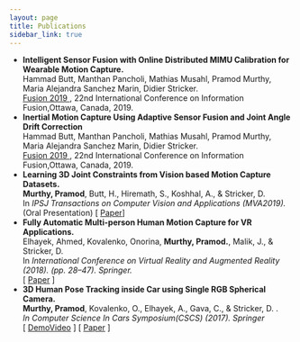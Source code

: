 ```yaml
---
layout: page
title: Publications
sidebar_link: true
---
```


-  __Intelligent Sensor Fusion with Online Distributed MIMU Calibration for Wearable Motion Capture.__ <br>
   Hammad Butt, Manthan Pancholi, Mathias Musahl, Pramod Murthy, Maria Alejandra Sanchez Marin, Didier Stricker. <br>
   [ Fusion 2019 ](http://fusion2019.org/), 22nd International Conference on Information Fusion,Ottawa, Canada, 2019. 
-  __Inertial Motion Capture Using Adaptive Sensor Fusion and Joint Angle Drift Correction__<br>
   Hammad Butt, Manthan Pancholi, Mathias Musahl, Pramod Murthy, Maria Alejandra Sanchez Marin, Didier Stricker. <br>
   [ Fusion 2019 ](http://fusion2019.org/), 22nd International Conference on Information Fusion,Ottawa, Canada, 2019.
-  __Learning 3D Joint Constraints from Vision based Motion Capture Datasets.__ <br>
   **Murthy, Pramod**, Butt, H., Hiremath, S., Koshhal, A., & Stricker, D. <br>
   In _IPSJ Transactions on Computer Vision and Applications (MVA2019)._ <br>
   (Oral Presentation) [ [Paper](https://ipsjcva.springeropen.com/articles/10.1186/s41074-019-0057-z)]
-  __Fully Automatic Multi-person Human Motion Capture for VR Applications.__ <br>
   Elhayek, Ahmed, Kovalenko, Onorina, **Murthy, Pramod.**, Malik, J., & Stricker, D. <br>
   In _International Conference on Virtual Reality and Augmented Reality (2018). (pp. 28–47). Springer._ <br>
   [ [Paper](https://www.dfki.de/web/forschung/publikationen/renameFileForDownload?filename=Elhayek2018_EuroVR_Multi-person%20Human%20Motion%20Capture.pdf&file_id=uploads_3812) ]
-  __3D Human Pose Tracking inside Car using Single RGB Spherical Camera.__<br> 
   **Murthy, Pramod**, Kovalenko, O., Elhayek, A., Gava, C., & Stricker, D. . <br>
   _In Computer Science In Cars Symposium(CSCS) (2017). Springer_<br>
   [ [DemoVideo](http://av.dfki.de/~murthy/demos/theta_demo.mp4) ] [ [Paper](https://www.dfki.de/web/forschung/publikationen/renameFileForDownload?filename=Murthy_2017_ACM_CSCS_3D_Human_Pose_Spherical.pdf&file_id=uploads_3284) ]


